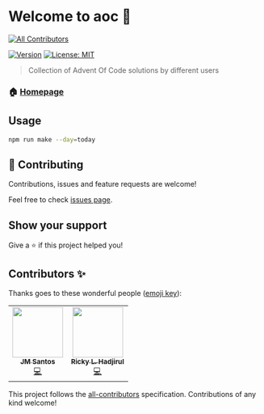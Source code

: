 # Welcome to aoc 👋
<!-- ALL-CONTRIBUTORS-BADGE:START - Do not remove or modify this section -->
[![All Contributors](https://img.shields.io/badge/all_contributors-2-orange.svg?style=flat-square)](#contributors-)
<!-- ALL-CONTRIBUTORS-BADGE:END -->
[![Version](https://img.shields.io/npm/v/aoc.svg)](https://www.npmjs.com/package/aoc)
[![License: MIT](https://img.shields.io/badge/License-MIT-yellow.svg)](#)

> Collection of Advent Of Code solutions by different users

### 🏠 [Homepage](https://github.com/tinker-hub/aoc)

## Usage

```sh
npm run make --day=today
```

## 🤝 Contributing

Contributions, issues and feature requests are welcome!

Feel free to check [issues page](https://github.com/tinker-hub/aoc/issues).

## Show your support

Give a ⭐️ if this project helped you!


## Contributors ✨

Thanks goes to these wonderful people ([emoji key](https://allcontributors.org/docs/en/emoji-key)):

<!-- ALL-CONTRIBUTORS-LIST:START - Do not remove or modify this section -->
<!-- prettier-ignore-start -->
<!-- markdownlint-disable -->
<table>
  <tr>
    <td align="center"><a href="https://github.com/jmaicaaan"><img src="https://avatars2.githubusercontent.com/u/13105222?v=4" width="100px;" alt=""/><br /><sub><b>JM Santos</b></sub></a><br /><a href="https://github.com/tinker-hub/aoc/commits?author=jmaicaaan" title="Code">💻</a></td>
    <td align="center"><a href="https://github.com/hadjirulricky"><img src="https://avatars1.githubusercontent.com/u/19464295?v=4" width="100px;" alt=""/><br /><sub><b>Ricky L. Hadjirul</b></sub></a><br /><a href="https://github.com/tinker-hub/aoc/commits?author=hadjirulricky" title="Code">💻</a></td>
  </tr>
</table>

<!-- markdownlint-enable -->
<!-- prettier-ignore-end -->
<!-- ALL-CONTRIBUTORS-LIST:END -->

This project follows the [all-contributors](https://github.com/all-contributors/all-contributors) specification. Contributions of any kind welcome!